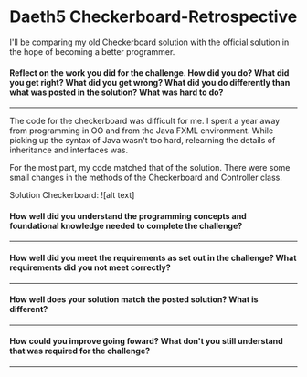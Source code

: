 # Daeth5 Checkerboard-Retrospective
I'll be comparing my old Checkerboard solution with the official solution in the hope of becoming a better programmer.

#### Reflect on the work you did for the challenge. How did you do? What did you get right? What did you get wrong? What did you do differently than what was posted in the solution? What was hard to do?
--- 
The code for the checkerboard was difficult for me. I spent a year away from programming in OO and from the Java FXML environment. While picking up the syntax of Java wasn't too hard, relearning the details of inheritance and interfaces was.

For the most part, my code matched that of the solution. There were some small changes in the methods of the Checkerboard and Controller class. 

Solution Checkerboard: ![alt text] 

#### How well did you understand the programming concepts and foundational knowledge needed to complete the challenge?
--- 
#### How well did you meet the requirements as set out in the challenge? What requirements did you not meet correctly?
--- 
#### How well does your solution match the posted solution? What is different?
--- 
#### How could you improve going foward? What don't you still understand that was required for the challenge?
--- 
